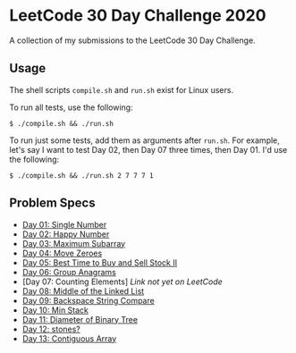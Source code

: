 # LeetCode 30 Day Challenge 2020
A collection of my submissions to the LeetCode 30 Day Challenge.

## Usage
The shell scripts `compile.sh` and `run.sh` exist for Linux users.

To run all tests, use the following:

`$ ./compile.sh && ./run.sh`

To run just some tests, add them as arguments after `run.sh`. For example, let's say I want to test Day 02, then Day 07 three times, then Day 01. I'd use the following:

`$ ./compile.sh && ./run.sh 2 7 7 7 1`

## Problem Specs

* [Day 01: Single Number](https://leetcode.com/problems/single-number/)
* [Day 02: Happy Number](https://leetcode.com/problems/happy-number/)
* [Day 03: Maximum Subarray](https://leetcode.com/problems/maximum-subarray/)
* [Day 04: Move Zeroes](https://leetcode.com/problems/move-zeroes/)
* [Day 05: Best Time to Buy and Sell Stock II](https://leetcode.com/problems/best-time-to-buy-and-sell-stock-ii/)
* [Day 06: Group Anagrams](https://leetcode.com/problems/group-anagrams/)
* [Day 07: Counting Elements] _Link not yet on LeetCode_
* [Day 08: Middle of the Linked List](https://leetcode.com/problems/middle-of-the-linked-list/)
* [Day 09: Backspace String Compare](https://leetcode.com/problems/backspace-string-compare/)
* [Day 10: Min Stack](https://leetcode.com/problems/min-stack/)
* [Day 11: Diameter of Binary Tree](https://leetcode.com/problems/diameter-of-binary-tree/)
* [Day 12: stones?](https://leetcode.com/problems/last-stone-weight/)
* [Day 13: Contiguous Array](https://leetcode.com/problems/contiguous-array/)

